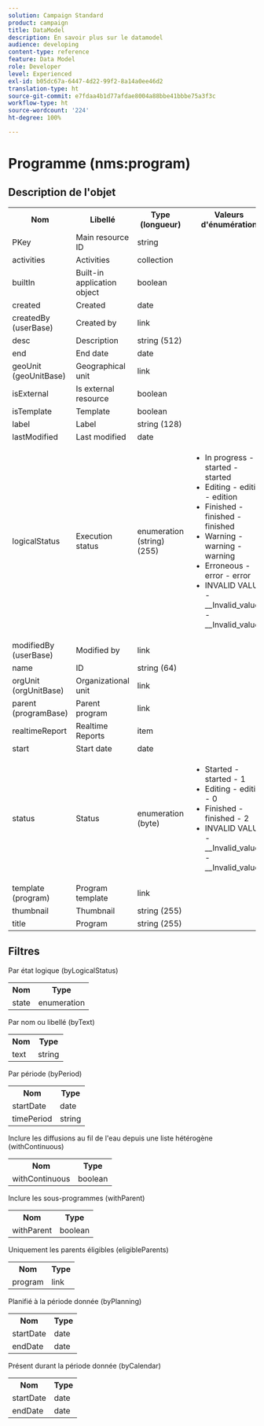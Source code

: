```yaml
---
solution: Campaign Standard
product: campaign
title: DataModel
description: En savoir plus sur le datamodel
audience: developing
content-type: reference
feature: Data Model
role: Developer
level: Experienced
exl-id: b05dc67a-6447-4d22-99f2-8a14a0ee46d2
translation-type: ht
source-git-commit: e7fdaa4b1d77afdae8004a88bbe41bbbe75a3f3c
workflow-type: ht
source-wordcount: '224'
ht-degree: 100%

---
```


# Programme (nms:program)

## Description de l&#39;objet

<table>
               <tr>
                  <th>Nom</th>
                  <th>Libellé</th>
                  <th>Type (longueur)</th>
                  <th>Valeurs d'énumération</th>
               </tr>
               <tr>
                  <td>PKey</td>
                  <td>Main resource ID</td>
                  <td>string </td>
                  <td> </td>
               </tr>
               <tr>
                  <td>activities</td>
                  <td>Activities</td>
                  <td>collection </td>
                  <td> </td>
               </tr>
               <tr>
                  <td>builtIn</td>
                  <td>Built-in application object</td>
                  <td>boolean </td>
                  <td> </td>
               </tr>
               <tr>
                  <td>created</td>
                  <td>Created</td>
                  <td>date </td>
                  <td> </td>
               </tr>
               <tr>
                  <td>createdBy (userBase)</td>
                  <td>Created by</td>
                  <td>link </td>
                  <td> </td>
               </tr>
               <tr>
                  <td>desc</td>
                  <td>Description</td>
                  <td>string (512)</td>
                  <td> </td>
               </tr>
               <tr>
                  <td>end</td>
                  <td>End date</td>
                  <td>date </td>
                  <td> </td>
               </tr>
               <tr>
                  <td>geoUnit (geoUnitBase)</td>
                  <td>Geographical unit</td>
                  <td>link </td>
                  <td> </td>
               </tr>
               <tr>
                  <td>isExternal</td>
                  <td>Is external resource</td>
                  <td>boolean </td>
                  <td> </td>
               </tr>
               <tr>
                  <td>isTemplate</td>
                  <td>Template</td>
                  <td>boolean </td>
                  <td> </td>
               </tr>
               <tr>
                  <td>label</td>
                  <td>Label</td>
                  <td>string (128)</td>
                  <td> </td>
               </tr>
               <tr>
                  <td>lastModified</td>
                  <td>Last modified</td>
                  <td>date </td>
                  <td> </td>
               </tr>
               <tr>
                  <td>logicalStatus</td>
                  <td>Execution status</td>
                  <td>enumeration (string) (255)</td>
                  <td>
                     <ul>
                        <li>In progress - started - started</li>
                        <li>Editing - edition - edition</li>
                        <li>Finished - finished - finished</li>
                        <li>Warning - warning - warning</li>
                        <li>Erroneous - error - error</li>
                        <li>INVALID VALUE - __Invalid_value__ - __Invalid_value__</li>
                     </ul>
                  </td>
               </tr>
               <tr>
                  <td>modifiedBy (userBase)</td>
                  <td>Modified by</td>
                  <td>link </td>
                  <td> </td>
               </tr>
               <tr>
                  <td>name</td>
                  <td>ID</td>
                  <td>string (64)</td>
                  <td> </td>
               </tr>
               <tr>
                  <td>orgUnit (orgUnitBase)</td>
                  <td>Organizational unit</td>
                  <td>link </td>
                  <td> </td>
               </tr>
               <tr>
                  <td>parent (programBase)</td>
                  <td>Parent program</td>
                  <td>link </td>
                  <td> </td>
               </tr>
               <tr>
                  <td>realtimeReport</td>
                  <td>Realtime Reports</td>
                  <td>item </td>
                  <td> </td>
               </tr>
               <tr>
                  <td>start</td>
                  <td>Start date</td>
                  <td>date </td>
                  <td> </td>
               </tr>
               <tr>
                  <td>status</td>
                  <td>Status</td>
                  <td>enumeration (byte) </td>
                  <td>
                     <ul>
                        <li>Started - started - 1</li>
                        <li>Editing - edition - 0</li>
                        <li>Finished - finished - 2</li>
                        <li>INVALID VALUE - __Invalid_value__ - __Invalid_value__</li>
                     </ul>
                  </td>
               </tr>
               <tr>
                  <td>template (program)</td>
                  <td>Program template</td>
                  <td>link </td>
                  <td> </td>
               </tr>
               <tr>
                  <td>thumbnail</td>
                  <td>Thumbnail</td>
                  <td>string (255)</td>
                  <td> </td>
               </tr>
               <tr>
                  <td>title</td>
                  <td>Program</td>
                  <td>string (255)</td>
                  <td> </td>
               </tr>
            </table>

## Filtres

Par état logique (byLogicalStatus)

<table>
    <tr>
    <th>Nom</th>
    <th>Type</th>
    </tr>
    <tr>
    <td>state</td>
    <td>enumeration</td>
    </tr>
</table>

Par nom ou libellé (byText)

<table>
    <tr>
    <th>Nom</th>
    <th>Type</th>
    </tr>
    <tr>
    <td>text</td>
    <td>string</td>
    </tr>
</table>

Par période (byPeriod)

<table>
    <tr>
    <th>Nom</th>
    <th>Type</th>
    </tr>
    <tr>
    <td>startDate</td>
    <td>date</td>
    </tr>
    <tr>
    <td>timePeriod</td>
    <td>string</td>
    </tr>
</table>

Inclure les diffusions au fil de l&#39;eau depuis une liste hétérogène (withContinuous)

<table>
    <tr>
    <th>Nom</th>
    <th>Type</th>
    </tr>
    <tr>
    <td>withContinuous</td>
    <td>boolean</td>
    </tr>
</table>

Inclure les sous-programmes (withParent)

<table>
        <tr>
        <th>Nom</th>
        <th>Type</th>
        </tr>
        <tr>
        <td>withParent</td>
        <td>boolean</td>
        </tr>
    </table>

Uniquement les parents éligibles (eligibleParents)

<table>
    <tr>
    <th>Nom</th>
    <th>Type</th>
    </tr>
    <tr>
    <td>program</td>
    <td>link</td>
    </tr>
</table>

Planifié à la période donnée (byPlanning)

<table>
    <tr>
    <th>Nom</th>
    <th>Type</th>
    </tr>
    <tr>
    <td>startDate</td>
    <td>date</td>
    </tr>
    <tr>
    <td>endDate</td>
    <td>date</td>
    </tr>
</table>

Présent durant la période donnée (byCalendar)

<table>
    <tr>
    <th>Nom</th>
    <th>Type</th>
    </tr>
    <tr>
    <td>startDate</td>
    <td>date</td>
    </tr>
    <tr>
    <td>endDate</td>
    <td>date</td>
    </tr>
</table>
